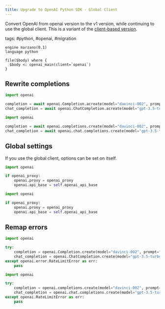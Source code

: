 ```yaml
---
title: Upgrade to OpenAI Python SDK - Global Client
---
```


Convert OpenAI from openai version to the v1 version, while continuing to use the global client. This is a variant of the [client-based version](https://github.com/getgrit/python/blob/main/.grit/patterns/openai.md).

tags: #python, #openai, #migration

```grit
engine marzano(0.1)
language python

file($body) where {
  $body <: openai_main(client=`openai`)
}
```

## Rewrite completions

```python
import openai

completion = await openai.Completion.acreate(model="davinci-002", prompt="Hello world")
chat_completion = await openai.ChatCompletion.acreate(model="gpt-3.5-turbo", messages=[{"role": "user", "content": "Hello world"}])
```

```python
import openai

completion = await openai.completions.create(model="davinci-002", prompt="Hello world")
chat_completion = await openai.chat.completions.create(model="gpt-3.5-turbo", messages=[{"role": "user", "content": "Hello world"}])
```

## Global settings

If you use the global client, options can be set on itself.

```python
import openai

if openai_proxy:
    openai.proxy = openai_proxy
    openai.api_base = self.openai_api_base
```

```python
import openai

if openai_proxy:
    openai.proxy = openai_proxy
    openai.api_base = self.openai_api_base
```

## Remap errors

```python
import openai

try:
    completion = openai.Completion.create(model="davinci-002", prompt="Hello world")
    chat_completion = openai.ChatCompletion.create(model="gpt-3.5-turbo", messages=[{"role": "user", "content": "Hello world"}])
except openai.error.RateLimitError as err:
    pass
```

```python
import openai

try:
    completion = openai.completions.create(model="davinci-002", prompt="Hello world")
    chat_completion = openai.chat.completions.create(model="gpt-3.5-turbo", messages=[{"role": "user", "content": "Hello world"}])
except openai.RateLimitError as err:
    pass
```
